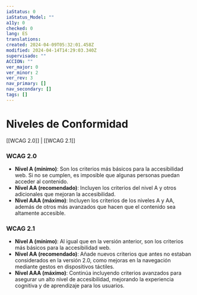 ```yaml
---
iaStatus: 0
iaStatus_Model: ""
a11y: 0
checked: 0
lang: ES
translations: 
created: 2024-04-09T05:32:01.458Z
modified: 2024-04-14T14:29:03.340Z
supervisado: ""
ACCION: ""
ver_major: 0
ver_minor: 2
ver_rev: 3
nav_primary: []
nav_secondary: []
tags: []
---
```

# Niveles de Conformidad

[[WCAG 2.0]] | [[WCAG 2.1]]

### WCAG 2.0

- **Nivel A (mínimo)**: Son los criterios más básicos para la accesibilidad web. Si no se cumplen, es imposible que algunas personas puedan acceder al contenido.
- **Nivel AA (recomendado)**: Incluyen los criterios del nivel A y otros adicionales que mejoran la accesibilidad.
- **Nivel AAA (máximo)**: Incluyen los criterios de los niveles A y AA, además de otros más avanzados que hacen que el contenido sea altamente accesible.

### WCAG 2.1

- **Nivel A (mínimo)**: Al igual que en la versión anterior, son los criterios más básicos para la accesibilidad web.
- **Nivel AA (recomendado)**: Añade nuevos criterios que antes no estaban considerados en la versión 2.0, como mejoras en la navegación mediante gestos en dispositivos táctiles.
- **Nivel AAA (máximo)**: Continúa incluyendo criterios avanzados para asegurar un alto nivel de accesibilidad, mejorando la experiencia cognitiva y de aprendizaje para los usuarios.
